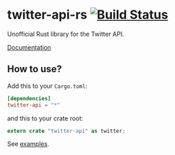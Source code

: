 # twitter-api-rs [![Build Status](https://travis-ci.org/gifnksm/twitter-api-rs.svg)](https://travis-ci.org/gifnksm/twitter-api-rs)

Unofficial Rust library for the Twitter API.

[Documentation](https://gifnksm.github.io/twitter-api-rs)

## How to use?

Add this to your `Cargo.toml`:

```toml
[dependencies]
twitter-api = "*"
```

and this to your crate root:

```rust
extern crate "twitter-api" as twitter;
```

See [examples](./examples).
